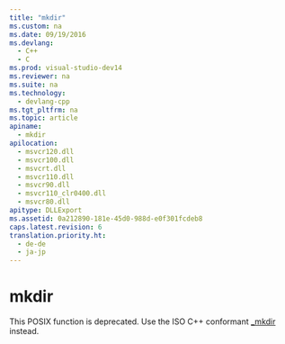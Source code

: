 ```yaml
---
title: "mkdir"
ms.custom: na
ms.date: 09/19/2016
ms.devlang: 
  - C++
  - C
ms.prod: visual-studio-dev14
ms.reviewer: na
ms.suite: na
ms.technology: 
  - devlang-cpp
ms.tgt_pltfrm: na
ms.topic: article
apiname: 
  - mkdir
apilocation: 
  - msvcr120.dll
  - msvcr100.dll
  - msvcrt.dll
  - msvcr110.dll
  - msvcr90.dll
  - msvcr110_clr0400.dll
  - msvcr80.dll
apitype: DLLExport
ms.assetid: 0a212890-181e-45d0-988d-e0f301fcdeb8
caps.latest.revision: 6
translation.priority.ht: 
  - de-de
  - ja-jp
---
```

# mkdir
This POSIX function is deprecated. Use the ISO C++ conformant [_mkdir](../vs140/_mkdir--_wmkdir.md) instead.